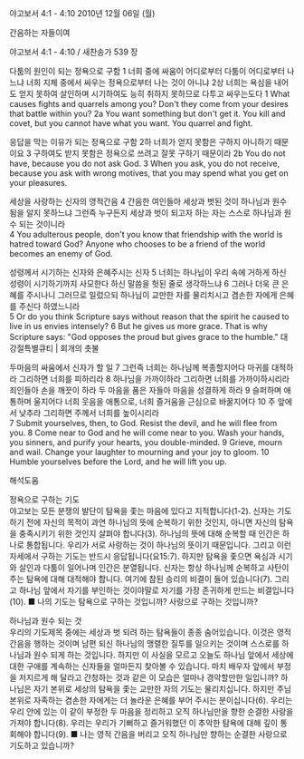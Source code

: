 야고보서 4:1 - 4:10 
2010년 12월 06일 (월)

간음하는 자들이여



야고보서 4:1 - 4:10 / 새찬송가 539 장


다툼의 원인이 되는 정욕으로 구함
1 너희 중에 싸움이 어디로부터 다툼이 어디로부터 나느냐 너희 지체 중에서 싸우는 정욕으로부터 나는 것이 아니냐 2상 너희는 욕심을 내어도 얻지 못하여 살인하며 시기하여도 능히 취하지 못하므로 다투고 싸우는도다 
1 What causes fights and quarrels among you? Don't they come from your desires that battle within you? 2a You want something but don't get it. You kill and covet, but you cannot have what you want. You quarrel and fight.  

응답을 막는 이유가 되는 정욕으로 구함
2하 너희가 얻지 못함은 구하지 아니하기 때문이요 3 구하여도 받지 못함은 정욕으로 쓰려고 잘못 구하기 때문이라 
2b You do not have, because you do not ask God. 3 When you ask, you do not receive, because you ask with wrong motives, that you may spend what you get on your pleasures. 

세상을 사랑하는 신자의 영적간음
4 간음한 여인들아 세상과 벗된 것이 하나님과 원수 됨을 알지 못하느냐 그런즉 누구든지 세상과 벗이 되고자 하는 자는 스스로 하나님과 원수 되는 것이니라   
4 You adulterous people, don't you know that friendship with the world is hatred toward God? Anyone who chooses to be a friend of the world becomes an enemy of God. 

성령께서 시기하는 신자와 은혜주시는 신자
5 너희는 하나님이 우리 속에 거하게 하신 성령이 시기하기까지 사모한다 하신 말씀을 헛된 줄로 생각하느냐 6 그러나 더욱 큰 은혜를 주시나니 그러므로 일렀으되 하나님이 교만한 자를 물리치시고 겸손한 자에게 은혜를 주신다 하였느니라   
5 Or do you think Scripture says without reason that the spirit he caused to live in us envies intensely? 6 But he gives us more grace. That is why Scripture says: "God opposes the proud but gives grace to the humble." 
대강절특별큐티 | 회개의 촛불 

두마음의 싸움에서 신자가 할 일
7 그런즉 너희는 하나님께 복종할지어다 마귀를 대적하라 그리하면 너희를 피하리라 8 하나님을 가까이하라 그리하면 너희를 가까이하시리라 죄인들아 손을 깨끗이 하라 두 마음을 품은 자들아 마음을 성결하게 하라 9 슬퍼하며 애통하며 울지어다 너희 웃음을 애통으로, 너희 즐거움을 근심으로 바꿀지어다 10 주 앞에서 낮추라 그리하면 주께서 너희를 높이시리라  
7 Submit yourselves, then, to God. Resist the devil, and he will flee from you. 8 Come near to God and he will come near to you. Wash your hands, you sinners, and purify your hearts, you double-minded. 9 Grieve, mourn and wail. Change your laughter to mourning and your joy to gloom. 10 Humble yourselves before the Lord, and he will lift you up.

해석도움





정욕으로 구하는 기도  
야고보는 모든 분쟁의 발단이 탐욕을 좇는 마음에 있다고 지적합니다(1-2). 신자는 기도하기 전에 자신의 목적이 과연 하나님의 뜻에 순복하기 위한 것인지, 아니면 자신의 탐욕을 충족시키기 위한 것인지 살펴야 합니다(3). 하나님의 뜻에 대해 순복할 때 인간은 하나로 통합됩니다. 우리가 서로 사랑하는 것이 하나님의 뜻이기 때문입니다. 그리고 이런 자세에서 구하는 기도는 반드시 응답됩니다(요15:7). 하지만 탐욕을 좇으면 욕심과 시기와 살인과 다툼이 일어나며 인간은 분열됩니다. 신자는 항상 하나님께 순복하고 사탄이 주는 탐욕에 대해 대적해야 합니다. 여기에 참된 승리의 비결이 들어 있습니다(7). 그리고 하나님 앞에서 자기를 부인하는 것이야말로 자기를 가장 존귀하게 만드는 비결입니다(10). 
■ 나의 기도는 탐욕으로 구하는 것입니까? 사랑으로 구하는 것입니까?   

하나님과 원수 되는 것  
우리의 기도제목 중에는 세상과 벗 되려 하는 탐욕들이 종종 숨어있습니다. 이것은 영적간음을 행하는 것이며 남편 되신 하나님의 맹렬한 질투를 일으키는 것이며 스스로를 하나님과 원수 되게 하는 것입니다. 하지만 이 사실을 모르고 오늘도 하나님 앞에서 세상에 대한 구애를 계속하는 신자들을 얼마든지 찾아볼 수 있습니다. 마치 배우자 앞에서 부정을 저지르게 해 달라고 간청하는 것과 같은 이 모습은 얼마나 경악할만한 일입니까? 하나님은 자기 본위로 세상의 탐욕을 좇는 교만한 자의 기도는 물리치십니다. 하지만 주님 본위로 자족하는 겸손한 자에게는 더 놀라운 은혜를 부어 주시는 분이십니다(6). 우리는 우리 안에 있는 이 같이 부정한 두 마음을 정리하고 오직 하나님만을 향한 순결한 사랑을 가져야 합니다(8). 우리는 우리가 기뻐하고 즐거워했던 이 추악한 탐욕에 대해 깊이 통회해야 합니다(9). 
■ 나는 영적 간음을 버리고 오직 하나님만 향하는 순결한 사랑으로 기도하고 있습니까?